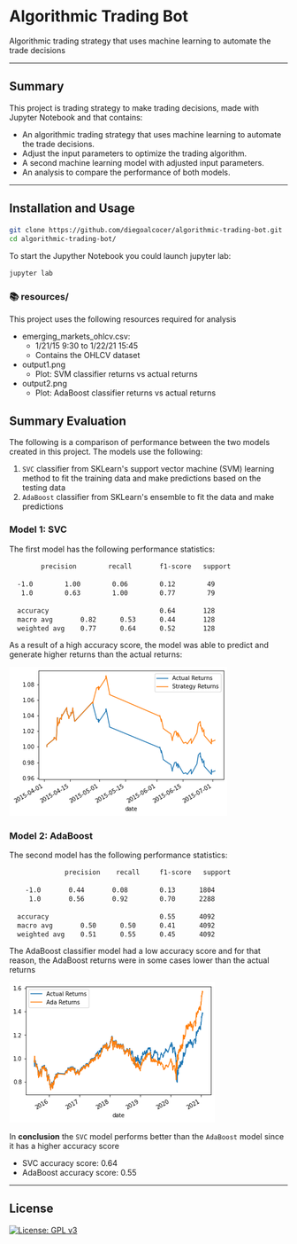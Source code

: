 # Algorithmic Trading Bot
Algorithmic trading strategy that uses machine learning to automate the trade decisions

---

## Summary

This project is trading strategy to make trading decisions, made with Jupyter Notebook and that contains:
* An algorithmic trading strategy that uses machine learning to automate the trade decisions.
* Adjust the input parameters to optimize the trading algorithm.
* A second machine learning model with adjusted input parameters.
* An analysis to compare the performance of both models. 

---
## Installation and Usage

```sh
git clone https://github.com/diegoalcocer/algorithmic-trading-bot.git
cd algorithmic-trading-bot/
```
To start the Jupyther Notebook you could launch jupyter lab:

```sh
jupyter lab
```


### 📚 resources/

This project uses the following resources required for analysis 

* emerging_markets_ohlcv.csv:
  * 1/21/15 9:30 to 1/22/21 15:45
  * Contains the OHLCV dataset
* output1.png
  * Plot: SVM classifier returns vs actual returns 
* output2.png
  * Plot: AdaBoost classifier returns vs actual returns 

## Summary Evaluation

The following is a comparison of performance between the two models created in this project.
The models use the following:
1. `SVC` classifier from SKLearn's support vector machine (SVM) learning method to fit the training data and make predictions based on the testing data
2. `AdaBoost` classifier from SKLearn's ensemble to fit the data and make predictions

### Model 1: SVC

The first model has the following performance statistics:
  
            precision        recall       f1-score   support

      -1.0        1.00        0.06        0.12        49
       1.0        0.63        1.00        0.77        79

      accuracy                            0.64       128
      macro avg       0.82      0.53      0.44       128
      weighted avg    0.77      0.64      0.52       128

As a result of a high accuracy score, the model was able to predict and generate higher returns than the actual returns: 

![Getting Started](Resources/output1.png)

### Model 2: AdaBoost

The second model has the following performance statistics:

                  precision    recall     f1-score   support

        -1.0       0.44       0.08        0.13      1804
         1.0       0.56       0.92        0.70      2288

      accuracy                            0.55      4092
      macro avg       0.50      0.50      0.41      4092
      weighted avg    0.51      0.55      0.45      4092

The AdaBoost classifier model had a low accuracy score and for that reason, the AdaBoost returns were in some cases lower than the actual returns

![Getting Started](Resources/output2.png)

In **conclusion** the `SVC` model performs better than the `AdaBoost` model since it has a higher accuracy score 
* SVC accuracy score:         0.64
* AdaBoost accuracy score:    0.55
---

## License

[![License: GPL v3](https://img.shields.io/badge/License-GPLv3-blue.svg)](https://www.gnu.org/licenses/gpl-3.0)
